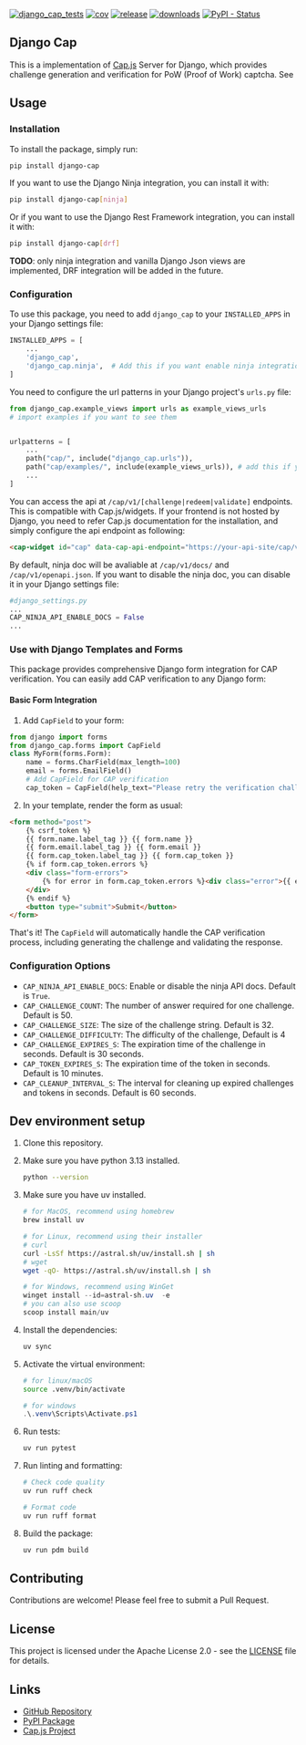 [![django_cap_tests](https://github.com/somiona/django_cap/actions/workflows/test.yml/badge.svg)](https://github.com/somiona/django_cap/actions/workflows/test.yml)
[![cov](https://somiona.github.io/django_cap/badges/coverage.svg)](https://github.com/somiona/django_cap/actions)
[![release](https://img.shields.io/github/v/tag/somiona/django_cap?label=version)](https://github.com/Somiona/django_cap/releases)
[![downloads](https://img.shields.io/pypi/dm/django-cap)](https://pypi.org/project/django_cap/)
[![PyPI - Status](https://img.shields.io/pypi/status/django-cap)](https://pypi.org/project/django-cap/)
## Django Cap
This is a implementation of [Cap.js](https://capjs.js.org/) Server for Django, which provides challenge generation and verification for PoW (Proof of Work) captcha. See

## Usage
### Installation
To install the package, simply run:
```bash
pip install django-cap
```

If you want to use the Django Ninja integration, you can install it with:
```bash
pip install django-cap[ninja]
```

Or if you want to use the Django Rest Framework integration, you can install it with:
```bash
pip install django-cap[drf]
```

**TODO**: only ninja integration and vanilla Django Json views are implemented, DRF integration will be added in the future.

### Configuration
To use this package, you need to add `django_cap` to your `INSTALLED_APPS` in your Django settings file:
```python
INSTALLED_APPS = [
    ...
    'django_cap',
    'django_cap.ninja',  # Add this if you want enable ninja integration
]
```

You need to configure the url patterns in your Django project's `urls.py` file:
```python
from django_cap.example_views import urls as example_views_urls
# import examples if you want to see them


urlpatterns = [
    ...
    path("cap/", include("django_cap.urls")),
    path("cap/examples/", include(example_views_urls)), # add this if you want to see examples
    ...
]
```

You can access the api at `/cap/v1/[challenge|redeem|validate]` endpoints. This is compatible with Cap.js/widgets. If your frontend is not hosted by Django, you need to refer Cap.js documentation for the installation, and simply configure the api endpoint as following:
```html
<cap-widget id="cap" data-cap-api-endpoint="https://your-api-site/cap/v1/"></cap-widget>
```

By default, ninja doc will be avaliable at `/cap/v1/docs/` and `/cap/v1/openapi.json`. If you want to disable the ninja doc, you can disable it in your Django settings file:

```python
#django_settings.py
...
CAP_NINJA_API_ENABLE_DOCS = False
...
```

### Use with Django Templates and Forms

This package provides comprehensive Django form integration for CAP verification. You can easily add CAP verification to any Django form:

#### Basic Form Integration

1. Add `CapField` to your form:

```python
from django import forms
from django_cap.forms import CapField
class MyForm(forms.Form):
    name = forms.CharField(max_length=100)
    email = forms.EmailField()
    # Add CapField for CAP verification
    cap_token = CapField(help_text="Please retry the verification challenge.")
```

2. In your template, render the form as usual:

```html
<form method="post">
    {% csrf_token %}
    {{ form.name.label_tag }} {{ form.name }}
    {{ form.email.label_tag }} {{ form.email }}
    {{ form.cap_token.label_tag }} {{ form.cap_token }}
    {% if form.cap_token.errors %}
    <div class="form-errors">
        {% for error in form.cap_token.errors %}<div class="error">{{ error }}</div>{% endfor %}
    </div>
    {% endif %}
    <button type="submit">Submit</button>
</form>
```
That's it! The `CapField` will automatically handle the CAP verification process, including generating the challenge and validating the response.

### Configuration Options
- `CAP_NINJA_API_ENABLE_DOCS`: Enable or disable the ninja API docs. Default is `True`.
- `CAP_CHALLENGE_COUNT`: The number of answer required for one challenge. Default is 50.
- `CAP_CHALLENGE_SIZE`: The size of the challenge string. Default is 32.
- `CAP_CHALLENGE_DIFFICULTY`: The difficulty of the challenge, Default is 4
- `CAP_CHALLENGE_EXPIRES_S`: The expiration time of the challenge in seconds. Default is 30 seconds.
- `CAP_TOKEN_EXPIRES_S`: The expiration time of the token in seconds. Default is 10 minutes.
- `CAP_CLEANUP_INTERVAL_S`: The interval for cleaning up expired challenges and tokens in seconds. Default is 60 seconds.


## Dev environment setup
1. Clone this repository.
2. Make sure you have python 3.13 installed.
    ```bash
    python --version
    ```
3. Make sure you have uv installed.
    ```bash
    # for MacOS, recommend using homebrew
    brew install uv
    ```
    ```bash
    # for Linux, recommend using their installer
    # curl
    curl -LsSf https://astral.sh/uv/install.sh | sh
    # wget
    wget -qO- https://astral.sh/uv/install.sh | sh
    ```
    ```powershell
    # for Windows, recommend using WinGet
    winget install --id=astral-sh.uv  -e
    # you can also use scoop
    scoop install main/uv
    ```
4. Install the dependencies:
    ```bash
    uv sync
    ```

5. Activate the virtual environment:
    ```bash
    # for linux/macOS
    source .venv/bin/activate
    ```
    ```powershell
    # for windows
    .\.venv\Scripts\Activate.ps1
    ```

6. Run tests:
    ```bash
    uv run pytest
    ```

7. Run linting and formatting:
    ```bash
    # Check code quality
    uv run ruff check

    # Format code
    uv run ruff format
    ```

8. Build the package:
    ```bash
    uv run pdm build
    ```

## Contributing
Contributions are welcome! Please feel free to submit a Pull Request.

## License
This project is licensed under the Apache License 2.0 - see the [LICENSE](LICENSE) file for details.

## Links
- [GitHub Repository](https://github.com/somiona/django-cap)
- [PyPI Package](https://pypi.org/project/django-cap/)
- [Cap.js Project](https://capjs.js.org/)
